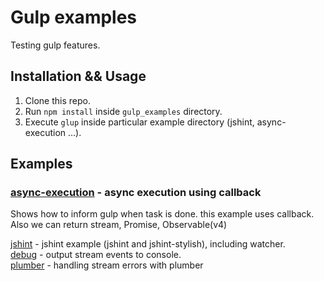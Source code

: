 # Gulp examples

Testing gulp features.

## Installation && Usage

1. Clone this repo.
2. Run `npm install` inside `gulp_examples` directory.
3. Execute `glup` inside particular example directory (jshint, async-execution ...).

## Examples

### [async-execution](./async-execution) - async execution using callback

Shows how to inform gulp when task is done. this example uses callback. Also we can return stream, Promise, Observable(v4)  


[jshint](./jshint) - jshint example (jshint and jshint-stylish), including watcher.\
[debug](./debug) - output stream events to console.\
[plumber](./plumber) - handling stream errors with plumber